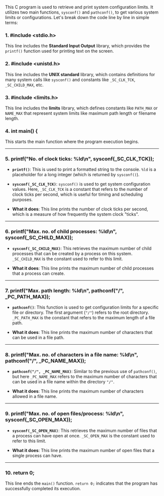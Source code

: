 This C program is used to retrieve and print system configuration limits. It utilizes two main functions, `sysconf()` and `pathconf()`, to get various system limits or configurations. Let's break down the code line by line in simple terms:

### 1. #include <stdio.h>
This line includes the **Standard Input Output** library, which provides the `printf()` function used for printing text on the screen.

### 2. #include <unistd.h>
This line includes the **UNIX standard** library, which contains definitions for many system calls like `sysconf()` and constants like `_SC_CLK_TCK`, `_SC_CHILD_MAX`, etc.

### 3. #include <limits.h>
This line includes the **limits** library, which defines constants like `PATH_MAX` or `NAME_MAX` that represent system limits like maximum path length or filename length.

### 4. int main() {
This starts the main function where the program execution begins.

---

### 5. printf("No. of clock ticks: %ld\n", sysconf(_SC_CLK_TCK));

- **`printf()`**: This is used to print a formatted string to the console. `%ld` is a placeholder for a long integer (which is returned by `sysconf()`).
  
- **`sysconf(_SC_CLK_TCK)`**: `sysconf()` is used to get system configuration values. Here, `_SC_CLK_TCK` is a constant that refers to the number of clock ticks per second, which is useful for timing and scheduling purposes.

- **What it does**: This line prints the number of clock ticks per second, which is a measure of how frequently the system clock "ticks".

---

### 6. printf("Max. no. of child processes: %ld\n", sysconf(_SC_CHILD_MAX));

- **`sysconf(_SC_CHILD_MAX)`**: This retrieves the maximum number of child processes that can be created by a process on this system. `_SC_CHILD_MAX` is the constant used to refer to this limit.

- **What it does**: This line prints the maximum number of child processes that a process can create.

---

### 7. printf("Max. path length: %ld\n", pathconf("/", _PC_PATH_MAX));

- **`pathconf()`**: This function is used to get configuration limits for a specific file or directory. The first argument (`"/"`) refers to the root directory. `_PC_PATH_MAX` is the constant that refers to the maximum length of a file path.

- **What it does**: This line prints the maximum number of characters that can be used in a file path.

---

### 8. printf("Max. no. of characters in a file name: %ld\n", pathconf("/", _PC_NAME_MAX));

- **`pathconf("/", _PC_NAME_MAX)`**: Similar to the previous use of `pathconf()`, but here `_PC_NAME_MAX` refers to the maximum number of characters that can be used in a file name within the directory `"/"`.

- **What it does**: This line prints the maximum number of characters allowed in a file name.

---

### 9. printf("Max. no. of open files/process: %ld\n", sysconf(_SC_OPEN_MAX));

- **`sysconf(_SC_OPEN_MAX)`**: This retrieves the maximum number of files that a process can have open at once. `_SC_OPEN_MAX` is the constant used to refer to this limit.

- **What it does**: This line prints the maximum number of open files that a single process can have.

---

### 10. return 0;
This line ends the `main()` function. `return 0;` indicates that the program has successfully completed its execution.
